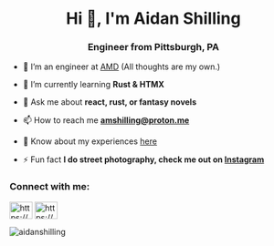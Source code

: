 <h1 align="center">Hi 👋, I'm Aidan Shilling</h1>
<h3 align="center">Engineer from Pittsburgh, PA</h3>

- 🔭 I’m an engineer at [AMD](https://www.amd.com/) (All thoughts are my own.)

- 🌱 I’m currently learning **Rust & HTMX**

- 💬 Ask me about **react, rust, or fantasy novels**

- 📫 How to reach me **amshilling@proton.me**

- 📄 Know about my experiences [here](https://docs.google.com/document/d/1QCd7VxkFj8qhAXTiob__0YAUwQWc_z5W0SqfpMYDqJo/edit?usp=sharing)

- ⚡ Fun fact **I do street photography, check me out on [Instagram](https://instagram.com/aidan_shilling/)**

<h3 align="left">Connect with me:</h3>
<p align="left">
<a href="https://linkedin.com/in/aidanshilling/" target="blank"><img align="center" src="https://raw.githubusercontent.com/rahuldkjain/github-profile-readme-generator/master/src/images/icons/Social/linked-in-alt.svg" alt="https://www.linkedin.com/in/aidanshilling/" height="30" width="40" /></a>
<a href="https://instagram.com/aidan_shilling/" target="blank"><img align="center" src="https://raw.githubusercontent.com/rahuldkjain/github-profile-readme-generator/master/src/images/icons/Social/instagram.svg" alt="https://www.instagram.com/aidan_shilling/" height="30" width="40" /></a>
</p>

<!-- <p><img align="left" src="https://github-readme-stats.vercel.app/api/top-langs?username=aidanshilling&show_icons=true&locale=en&layout=compact" alt="aidanshilling" /></p>

<p>&nbsp;<img align="center" src="https://github-readme-stats.vercel.app/api?username=aidanshilling&show_icons=true&locale=en" alt="aidanshilling" /></p> -->

<p><img align="center" src="https://github-readme-streak-stats.herokuapp.com/?user=aidanshilling&" alt="aidanshilling" /></p>


